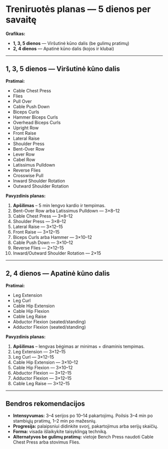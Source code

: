 # Treniruotės planas — 5 dienos per savaitę

**Grafikas:**  
- **1, 3, 5 dienos** — Viršutinė kūno dalis (be gulimų pratimų)  
- **2, 4 dienos** — Apatinė kūno dalis (kojos ir klubai)  

---

## 1, 3, 5 dienos — Viršutinė kūno dalis

**Pratimai:**
- Cable Chest Press  
- Flies  
- Pull Over  
- Cable Push Down  
- Biceps Curls  
- Hammer Biceps Curls  
- Overhead Biceps Curls  
- Upright Row  
- Front Raise  
- Lateral Raise  
- Shoulder Press  
- Bent-Over Row  
- Lever Row  
- Cabel Row  
- Latissimus Pulldown  
- Reverse Flies  
- Crosswise Pull  
- Inward Shoulder Rotation  
- Outward Shoulder Rotation  

**Pavyzdinis planas:**
1. **Apšilimas** – 5 min lengvo kardio ir tempimas.
2. Bent-Over Row arba Latissimus Pulldown — 3×8–12
3. Cable Chest Press — 3×8–12
4. Shoulder Press — 3×8–12
5. Lateral Raise — 3×12–15
6. Front Raise — 3×12–15
7. Biceps Curls arba Hammer — 3×10–12
8. Cable Push Down — 3×10–12
9. Reverse Flies — 2×12–15
10. Inward/Outward Shoulder Rotation — 2×15

---

## 2, 4 dienos — Apatinė kūno dalis

**Pratimai:**
- Leg Extension  
- Leg Curl  
- Cable Hip Extension  
- Cable Hip Flexion  
- Cable Leg Raise  
- Abductor Flexion (seated/standing)  
- Adductor Flexion (seated/standing)  

**Pavyzdinis planas:**
1. **Apšilimas** – lengvas bėgimas ar minimas + dinaminis tempimas.
2. Leg Extension — 3×12–15
3. Leg Curl — 3×12–15
4. Cable Hip Extension — 3×10–12
5. Cable Hip Flexion — 3×10–12
6. Abductor Flexion — 3×12–15
7. Adductor Flexion — 3×12–15
8. Cable Leg Raise — 3×12–15

---

## Bendros rekomendacijos

- **Intensyvumas:** 3–4 serijos po 10–14 pakartojimų. Poilsis 3–4 min po stambiųjų pratimų, 1–2 min po mažesnių.
- **Progresija:** palaipsniui didinkite svorį, pakartojimus arba serijų skaičių.
- **Forma:** visada išlaikykite taisyklingą techniką.
- **Alternatyvos be gulimų pratimų:** vietoje Bench Press naudoti Cable Chest Press arba stovimus Flies.
